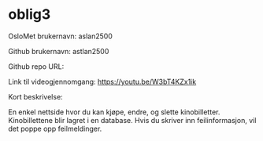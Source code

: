 # oblig3
OsloMet brukernavn: aslan2500

Github brukernavn: astlan2500

Github repo URL: 

Link til videogjennomgang: https://youtu.be/W3bT4KZx1ik

Kort beskrivelse:

En enkel nettside hvor du kan kjøpe, endre, og slette kinobilletter. Kinobillettene blir lagret i en database. Hvis du skriver inn feilinformasjon, vil det poppe opp feilmeldinger.

